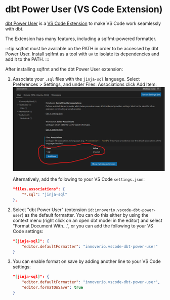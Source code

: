 # dbt Power User (VS Code Extension)

[dbt Power User](https://github.com/innoverio/vscode-dbt-power-user) is a [VS Code Extension](https://marketplace.visualstudio.com/items?itemName=innoverio.vscode-dbt-power-user) to make VS Code work seamlessly with dbt.

The Extension has many features, including a sqlfmt-powered formatter.

:::tip
sqlfmt must be available on the PATH in order to be accessed by dbt Power User. Install sqlfmt as a tool with `uv` to isolate its dependencies and add it to the PATH.
:::

After installing sqlfmt and the dbt Power User extension:

1. Associate your `.sql` files with the `jinja-sql` language. Select Preferences > Settings, and under Files: Associations click Add Item:
    ![Screenshot of VS Code Settings menu, with Add Items button highlighted](./assets/dbt-power-user-jinja-sql-language.png)

    Alternatively, add the following to your VS Code `settings.json`:

    ```JSON title=settings.json
    "files.associations": {
        "*.sql": "jinja-sql"
    },
    ```

1. Select "dbt Power User" (extension `id:innoverio.vscode-dbt-power-user`) as the default formatter. You can do this either by using the context menu (right click on an open dbt model in the editor) and select "Format Document With...", or you can add the following to your VS Code settings:

    ```JSON title=settings.json
    "[jinja-sql]": {
        "editor.defaultFormatter": "innoverio.vscode-dbt-power-user"
    }
    ```

2. You can enable format on save by adding another line to your VS Code settings:

    ```JSON title=settings.json
    "[jinja-sql]": {
        "editor.defaultFormatter": "innoverio.vscode-dbt-power-user",
        "editor.formatOnSave": true
    }
    ```
